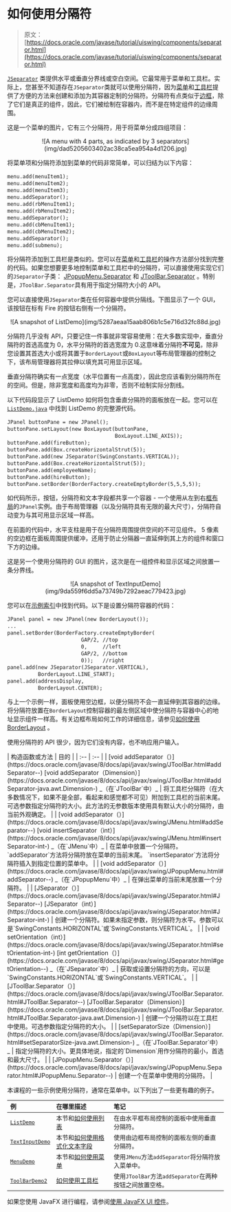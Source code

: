 # 如何使用分隔符

> 原文： [https://docs.oracle.com/javase/tutorial/uiswing/components/separator.html](https://docs.oracle.com/javase/tutorial/uiswing/components/separator.html)

[`JSeparator`](https://docs.oracle.com/javase/8/docs/api/javax/swing/JSeparator.html) 类提供水平或垂直分界线或空白空间。它最常用于菜单和工具栏。实际上，您甚至不知道存在`JSeparator`类就可以使用分隔符，因为[菜单](menu.html)和[工具栏](toolbar.html)提供了方便的方法来创建和添加为其容器定制的分隔符。分隔符有点类似于[边框](../components/border.html)，除了它们是真正的组件，因此，它们被绘制在容器内，而不是在特定组件的边缘周围。

这是一个菜单的图片，它有三个分隔符，用于将菜单分成四组项目：

<center>![A menu with 4 parts, as indicated by 3 separators](img/dad5205603402ac38ca5ea954a4d1206.jpg)</center>

将菜单项和分隔符添加到菜单的代码非常简单，可以归结为以下内容：

```
menu.add(menuItem1);
menu.add(menuItem2);
menu.add(menuItem3);
menu.addSeparator();
menu.add(rbMenuItem1);
menu.add(rbMenuItem2);
menu.addSeparator();
menu.add(cbMenuItem1);
menu.add(cbMenuItem2);
menu.addSeparator();
menu.add(submenu);

```

将分隔符添加到工具栏是类似的。您可以在[菜单](menu.html)和[工具栏](toolbar.html)的操作方法部分找到完整的代码。如果您想要更多地控制菜单和工具栏中的分隔符，可以直接使用实现它们的`JSeparator`子类： [JPopupMenu.Separator](https://docs.oracle.com/javase/8/docs/api/javax/swing/JPopupMenu.Separator.html) 和 [JToolBar.Separator](https://docs.oracle.com/javase/8/docs/api/javax/swing/JToolBar.Separator.html) 。特别是，`JToolBar.Separator`具有用于指定分隔符大小的 API。

您可以直接使用`JSeparator`类在任何容器中提供分隔线。下图显示了一个 GUI，该按钮在标有 Fire 的按钮右侧有一个分隔符。

<center>![A snapshot of ListDemo](img/5287aeaa15aab806b1c5e716d32fc88d.jpg)</center>

分隔符几乎没有 API，只要记住一件事就非常容易使用：在大多数实现中，垂直分隔符的首选高度为 0，水平分隔符的首选宽度为 0.这意味着分隔符**不可见**，除非您设置其首选大小或将其置于`BorderLayout`或`BoxLayout`等布局管理器的控制之下，该布局管理器将其拉伸以填充其可用显示区域。

垂直分隔符确实有一点宽度（水平位置有一点高度），因此您应该看到分隔符所在的空间。但是，除非宽度和高度均为非零，否则不绘制实际分割线。

以下代码段显示了 ListDemo 如何将包含垂直分隔符的面板放在一起。您可以在 [`ListDemo.java`](../examples/components/ListDemoProject/src/components/ListDemo.java) 中找到 ListDemo 的完整源代码。

```
JPanel buttonPane = new JPanel();
buttonPane.setLayout(new BoxLayout(buttonPane,
                                   BoxLayout.LINE_AXIS));
buttonPane.add(fireButton);
buttonPane.add(Box.createHorizontalStrut(5));
buttonPane.add(new JSeparator(SwingConstants.VERTICAL));
buttonPane.add(Box.createHorizontalStrut(5));
buttonPane.add(employeeName);
buttonPane.add(hireButton);
buttonPane.setBorder(BorderFactory.createEmptyBorder(5,5,5,5));

```

如代码所示，按钮，分隔符和文本字段都共享一个容器 - 一个使用从左到右[框布局](../layout/box.html)的`JPanel`实例。由于布局管理器（以及分隔符具有无限的最大尺寸），分隔符自动变为与其可用显示区域一样高。

在前面的代码中，水平支柱是用于在分隔符周围提供空间的不可见组件。 5 像素的空边框在面板周围提供缓冲，还用于防止分隔器一直延伸到其上方的组件和窗口下方的边缘。

这是另一个使用分隔符的 GUI 的图片，这次是在一组控件和显示区域之间放置一条分界线。

<center>![A snapshot of TextInputDemo](img/9da559f6dd5a73749b7292aeac779423.jpg)</center>

您可以在[示例索引](../examples/components/index.html#TextInputDemo)中找到代码。以下是设置分隔符容器的代码：

```
JPanel panel = new JPanel(new BorderLayout());
...
panel.setBorder(BorderFactory.createEmptyBorder(
                        GAP/2, //top
                        0,     //left
                        GAP/2, //bottom
                        0));   //right
panel.add(new JSeparator(JSeparator.VERTICAL),
          BorderLayout.LINE_START);
panel.add(addressDisplay,
          BorderLayout.CENTER);

```

与上一个示例一样，面板使用空边框，以便分隔符不会一直延伸到其容器的边缘。将分隔符放置在`BorderLayout`控制容器的最左侧区域中使分隔符与容器中心的地址显示组件一样高。有关边框布局如何工作的详细信息，请参见[如何使用 BorderLayout](../layout/border.html) 。

使用分隔符的 API 很少，因为它们没有内容，也不响应用户输入。

<caption></caption>
| 构造函数或方法 | 目的 |
| :-- | :-- |
| [void addSeparator（）](https://docs.oracle.com/javase/8/docs/api/javax/swing/JToolBar.html#addSeparator--)
[void addSeparator（Dimension）](https://docs.oracle.com/javase/8/docs/api/javax/swing/JToolBar.html#addSeparator-java.awt.Dimension-)
_（在`JToolBar`中）_ | 将工具栏分隔符（在大多数情况下，如果不是全部，看起来和感觉都不可见）附加到工具栏的当前末尾。可选参数指定分隔符的大小。此方法的无参数版本使用具有默认大小的分隔符，由当前外观确定。 |
| [void addSeparator（）](https://docs.oracle.com/javase/8/docs/api/javax/swing/JMenu.html#addSeparator--)
[void insertSeparator（int）](https://docs.oracle.com/javase/8/docs/api/javax/swing/JMenu.html#insertSeparator-int-)
_（在`JMenu`中）_ | 在菜单中放置一个分隔符。 `addSeparator`方法将分隔符放在菜单的当前末尾。 `insertSeparator`方法将分隔符插入到指定位置的菜单中。 |
| [void addSeparator（）](https://docs.oracle.com/javase/8/docs/api/javax/swing/JPopupMenu.html#addSeparator--)
_（在`JPopupMenu`中）_ | 在弹出菜单的当前末尾放置一个分隔符。 |
| [JSeparator（）](https://docs.oracle.com/javase/8/docs/api/javax/swing/JSeparator.html#JSeparator--)
[JSeparator（int）](https://docs.oracle.com/javase/8/docs/api/javax/swing/JSeparator.html#JSeparator-int-) | 创建一个分隔符。如果未指定参数，则分隔符为水平。参数可以是`SwingConstants.HORIZONTAL`或`SwingConstants.VERTICAL`。 |
| [void setOrientation（int）](https://docs.oracle.com/javase/8/docs/api/javax/swing/JSeparator.html#setOrientation-int-)
[int getOrientation（）](https://docs.oracle.com/javase/8/docs/api/javax/swing/JSeparator.html#getOrientation--)
_（在`JSeparator`中）_ | 获取或设置分隔符的方向，可以是`SwingConstants.HORIZONTAL`或`SwingConstants.VERTICAL`。 |
| [JToolBar.Separator（）](https://docs.oracle.com/javase/8/docs/api/javax/swing/JToolBar.Separator.html#JToolBar.Separator--)
[JToolBar.Separator（Dimension）](https://docs.oracle.com/javase/8/docs/api/javax/swing/JToolBar.Separator.html#JToolBar.Separator-java.awt.Dimension-) | 创建一个分隔符以在工具栏中使用。可选参数指定分隔符的大小。 |
| [setSeparatorSize（Dimension）](https://docs.oracle.com/javase/8/docs/api/javax/swing/JToolBar.Separator.html#setSeparatorSize-java.awt.Dimension-)
_（在`JToolBar.Separator`中）_ | 指定分隔符的大小。更具体地说，指定的`Dimension`用作分隔符的最小，首选和最大尺寸。 |
| [JPopupMenu.Separator（）](https://docs.oracle.com/javase/8/docs/api/javax/swing/JPopupMenu.Separator.html#JPopupMenu.Separator--) | 创建一个在菜单中使用的分隔符。 |

本课程的一些示例使用分隔符，通常在菜单中。以下列出了一些更有趣的例子。

| 例 | 在哪里描述 | 笔记 |
| :-- | :-- | :-- |
| [`ListDemo`](../examples/components/index.html#ListDemo) | 本节和[如何使用列表](list.html) | 在由水平框布局控制的面板中使用垂直分隔符。 |
| [`TextInputDemo`](../examples/components/index.html#TextInputDemo) | 本节和[如何使用格式化文本字段](formattedtextfield.html) | 使用由边框布局控制的面板左侧的垂直分隔符。 |
| [`MenuDemo`](../examples/components/index.html#MenuDemo) | 本节和[如何使用菜单](menu.html) | 使用`JMenu`方法`addSeparator`将分隔符放入菜单中。 |
| [`ToolBarDemo2`](../examples/components/index.html#ToolBarDemo2) | [如何使用工具栏](toolbar.html) | 使用`JToolBar`方法`addSeparator`在两种按钮之间放置空格。 |

如果您使用 JavaFX 进行编程，请参阅[使用 JavaFX UI 控件](https://docs.oracle.com/javase/8/javafx/user-interface-tutorial/separator.htm)。